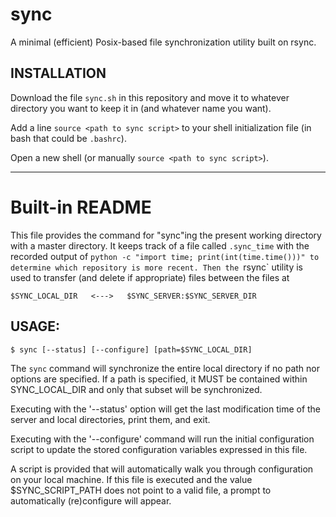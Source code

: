 # sync
A minimal (efficient) Posix-based file synchronization utility built on rsync.

## INSTALLATION

  Download the file `sync.sh` in this repository and move it to
  whatever directory you want to keep it in (and whatever name you
  want).

  Add a line `source <path to sync script>` to your shell
  initialization file (in bash that could be `.bashrc`).

  Open a new shell (or manually `source <path to sync script>`).

--------------------------------------------------------------------

# Built-in README

  This file provides the command for "sync"ing the present working
  directory with a master directory. It keeps track of a file called
  `.sync_time` with the recorded output of `python -c "import time;
  print(int(time.time()))" to determine which repository is more
  recent. Then the `rsync` utility is used to transfer (and delete if
  appropriate) files between the files at

    $SYNC_LOCAL_DIR   <--->   $SYNC_SERVER:$SYNC_SERVER_DIR


## USAGE:

    $ sync [--status] [--configure] [path=$SYNC_LOCAL_DIR]

  The `sync` command will synchronize the entire local directory if no
  path nor options are specified. If a path is specified, it MUST be
  contained within SYNC_LOCAL_DIR and only that subset will be
  synchronized.

  Executing with the '--status' option will get the last modification
  time of the server and local directories, print them, and exit.

  Executing with the '--configure' command will run the initial
  configuration script to update the stored configuration variables
  expressed in this file.

  A script is provided that will automatically walk you through
  configuration on your local machine. If this file is executed and
  the value $SYNC_SCRIPT_PATH does not point to a valid file, a prompt
  to automatically (re)configure will appear.
